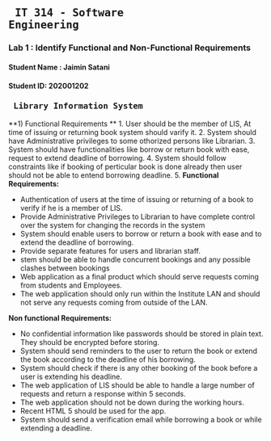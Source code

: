 ## <pre>                     IT 314 - Software Engineering </pre> 
### Lab 1 : Identify Functional and Non-Functional Requirements
#### Student Name : Jaimin Satani
#### Student ID: 202001202

### <pre>                  Library Information System </pre>

**1) Functional Requirements **
      1. User should be the member of LIS, At time of issuing or returning book system should varify it.
      2. System should have Administrative privileges to some othorized persons like Librarian.
      3. System should have functionalities like borrow or return book with ease, request to extend deadline of borrowing.
      4. System should follow constraints like if booking of perticular book is done already then user should not be able to entend borrowing deadline.
      5. 
**Functional Requirements:**   
* Authentication of users at the time of issuing or returning of a book to verify if he is a member of LIS.  
* Provide Administrative Privileges to Librarian to have complete control over the system for changing the records in the system  
* System should enable users to borrow or return a book with ease and to extend the deadline of borrowing.  
* Provide separate features for users and librarian staff.   
* stem should be able to handle concurrent bookings and any possible clashes between bookings  
* Web application as a final product which should serve requests coming from students and Employees.   
* The web application should only run within the Institute LAN and should not serve any requests coming from outside of the LAN.  

**Non functional Requirements:**  
* No confidential information like passwords should be stored in plain text. They should be encrypted before storing.
* System should send reminders to the user to return the book or extend the book according to the deadline of his borrowing. 
* System should check if there is any other booking of the book before a user is extending his deadline.
* The web application of LIS should be able to handle a large number of requests and return a response within 5 seconds.
* The web application should not be down during the working hours.
* Recent HTML 5 should be used for the app.
* System should send a verification email while borrowing a book or while extending a deadline.
